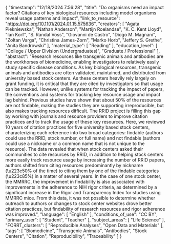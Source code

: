 {
    "timestamp": "12/18/2024 7:56:28",
    "title": "Do organisms need an impact factor? Citations of key biological resources including model organisms reveal usage patterns and impact",
    "link_to_resource": "https://doi.org/10.1101/2024.01.15.575636",
    "creators": [
        "Agata Piekniewska",
        "Nathan Anderson",
        "Martijn Roelandse",
        "K. C. Kent Lloyd",
        "Ian Korf",
        "S. Randal Voss",
        "Giovanni de Castro",
        "Diogo M. Magnani",
        "Zoltan Varga",
        "Christina James-Zorn",
        "Marko Horb",
        "Jeffery S. Grethe",
        "Anita Bandrowski"
    ],
    "material_type": [
        "Reading"
    ],
    "education_level": [
        "College / Upper Division (Undergraduates)",
        "Graduate / Professional"
    ],
    "abstract": "Research resources like transgenic animals and antibodies are the workhorses of biomedicine, enabling investigators to relatively easily study specific disease conditions. As key biological resources, transgenic animals and antibodies are often validated, maintained, and distributed from university based stock centers. As these centers heavily rely largely on grant funding, it is critical that they are cited by investigators so that usage can be tracked. However, unlike systems for tracking the impact of papers, the conventions and systems for tracking key resource usage and impact lag behind. Previous studies have shown that about 50% of the resources are not findable, making the studies they are supporting irreproducible, but also makes tracking resources difficult. The RRID project is filling this gap by working with journals and resource providers to improve citation practices and to track the usage of these key resources. Here, we reviewed 10 years of citation practices for five university based stock centers, characterizing each reference into two broad categories: findable (authors could use the RRID, stock number, or full name) and not findable (authors could use a nickname or a common name that is not unique to the resource). The data revealed that when stock centers asked their communities to cite resources by RRID, in addition to helping stock centers more easily track resource usage by increasing the number of RRID papers, authors shifted from citing resources predominantly by nickname (\u223c50% of the time) to citing them by one of the findable categories (\u223c85%) in a matter of several years. In the case of one stock center, the MMRRC, the improvement in findability is also associated with improvements in the adherence to NIH rigor criteria, as determined by a significant increase in the Rigor and Transparency Index for studies using MMRRC mice. From this data, it was not possible to determine whether outreach to authors or changes to stock center websites drove better citation practices, but findability of research resources and rigor adherence was improved.",
    "language": [
        "English"
    ],
    "conditions_of_use": "CC BY",
    "primary_user": [
        "Student",
        "Teacher"
    ],
    "subject_areas": [
        "Life Science"
    ],
    "FORRT_clusters": [
        "Reproducible Analyses",
        "Open Data and Materials"
    ],
    "tags": [
        "Biomedicine",
        "Transgenic Animals",
        "Antibodies",
        "Stock Centers",
        "Citation",
        "Reproducibility",
        "Traceability"
    ]
}